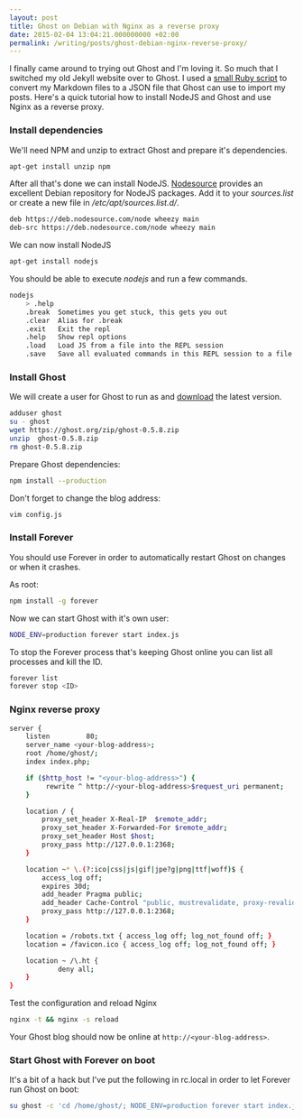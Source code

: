 ```yaml
---
layout: post
title: Ghost on Debian with Nginx as a reverse proxy
date: 2015-02-04 13:04:21.000000000 +02:00
permalink: /writing/posts/ghost-debian-nginx-reverse-proxy/
---
```

I finally came around to trying out Ghost and I'm loving it. So much that I switched my old Jekyll website over to Ghost. I used a [small Ruby script](https://github.com/mattvh/Jekyll-to-Ghost/blob/master/jekylltoghost.rb) to convert my Markdown files to a JSON file that Ghost can use to import my posts. Here's a quick tutorial how to install NodeJS and Ghost and use Nginx as a reverse proxy.

<!-- more -->

### Install dependencies

We'll need NPM and unzip to extract Ghost and prepare it's dependencies.

```bash
apt-get install unzip npm
```

After all that's done we can install NodeJS. [Nodesource](https://nodesource.com/) provides an excellent Debian repository for NodeJS packages. Add it to your *sources.list* or create a new file in */etc/apt/sources.list.d/*.

```bash
deb https://deb.nodesource.com/node wheezy main
deb-src https://deb.nodesource.com/node wheezy main
```

We can now install NodeJS

```bash
apt-get install nodejs
```

You should be able to execute *nodejs* and run a few commands.

```bash
nodejs
	> .help
	.break  Sometimes you get stuck, this gets you out
	.clear  Alias for .break
	.exit   Exit the repl
	.help   Show repl options
	.load   Load JS from a file into the REPL session
	.save   Save all evaluated commands in this REPL session to a file
```

### Install Ghost

We will create a user for Ghost to run as and [download](https://ghost.org/download/) the latest version.

```bash
adduser ghost
su - ghost
wget https://ghost.org/zip/ghost-0.5.8.zip
unzip  ghost-0.5.8.zip
rm ghost-0.5.8.zip
```

Prepare Ghost dependencies:

```bash
npm install --production
```

Don't forget to change the blog address:

```bash
vim config.js
```

### Install Forever

You should use Forever in order to automatically restart Ghost on changes or when it crashes.

As root:

```bash
npm install -g forever
```

Now we can start Ghost with it's own user:

```bash
NODE_ENV=production forever start index.js
```

To stop the Forever process that's keeping Ghost online you can list all processes and kill the ID.

```bash
forever list
forever stop <ID>
```

### Nginx reverse proxy

```bash
server {
    listen         80;
    server_name <your-blog-address>;
    root /home/ghost/;
    index index.php;

    if ($http_host != "<your-blog-address>") {
         rewrite ^ http://<your-blog-address>$request_uri permanent;
    }

    location / {
        proxy_set_header X-Real-IP  $remote_addr;
        proxy_set_header X-Forwarded-For $remote_addr;
        proxy_set_header Host $host;
        proxy_pass http://127.0.0.1:2368;
    }

    location ~* \.(?:ico|css|js|gif|jpe?g|png|ttf|woff)$ {
        access_log off;
        expires 30d;
        add_header Pragma public;
        add_header Cache-Control "public, mustrevalidate, proxy-revalidate";
        proxy_pass http://127.0.0.1:2368;
    }

    location = /robots.txt { access_log off; log_not_found off; }
    location = /favicon.ico { access_log off; log_not_found off; }

    location ~ /\.ht {
            deny all;
    }
}
```

Test the configuration and reload Nginx

```bash
nginx -t && nginx -s reload
```

Your Ghost blog should now be online at `http://<your-blog-address>`.

### Start Ghost with Forever on boot

It's a bit of a hack but I've put the following in rc.local in order to let Forever run Ghost on boot:

```bash
su ghost -c 'cd /home/ghost/; NODE_ENV=production forever start index.js'
```
